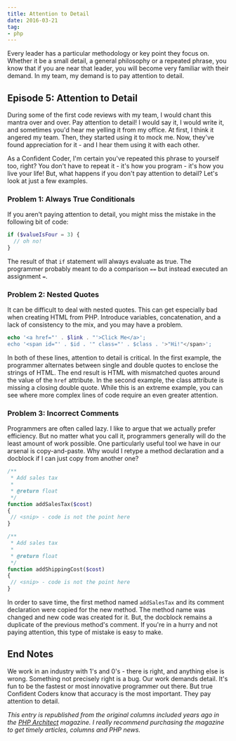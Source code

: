 ```yaml
---
title: Attention to Detail
date: 2016-03-21
tag:
- php
---
```

Every leader has a particular methodology or key point they focus on.  Whether it be a small detail, a general philosophy or a repeated phrase, you know that if you are near that leader, you will become very familiar with their demand.  In my team, my demand is to pay attention to detail.

<!--more-->

## Episode 5: Attention to Detail

During some of the first code reviews with my team, I would chant this mantra over and over.  Pay attention to detail!  I would say it, I would write it, and sometimes you'd hear me yelling it from my office.  At first, I think it angered my team.  Then, they started using it to mock me.  Now, they've found appreciation for it - and I hear them using it with each other.

As a Confident Coder, I'm certain you've repeated this phrase to yourself too, right?  You don't have to repeat it - it's how you program - it's how you live your life!  But, what happens if you don't pay attention to detail?  Let's look at just a few examples.

### Problem 1: Always True Conditionals

If you aren't paying attention to detail, you might miss the mistake in the following bit of code:

```php
if ($valueIsFour = 3) {
  // oh no!
}
```

The result of that `if` statement will always evaluate as true.  The programmer probably meant to do a comparison `==` but instead executed an assignment `=`.  

### Problem 2: Nested Quotes

It can be difficult to deal with nested quotes.  This can get especially bad when creating HTML from PHP.  Introduce variables, concatenation, and a lack of consistency to the mix, and you may have a problem.

```php
echo '<a href="' . $link . "'>Click Me</a>';
echo '<span id="' . $id . '" class="' . $class . '>"Hi!"</span>';
```

In both of these lines, attention to detail is critical.  In the first example, the programmer alternates between single and double quotes to enclose the strings of HTML.  The end result is HTML with mismatched quotes around the value of the `href` attribute.  In the second example, the class attribute is missing a closing double quote.  While this is an extreme example, you can see where more complex lines of code require an even greater attention.

### Problem 3: Incorrect Comments

Programmers are often called lazy.  I like to argue that we actually prefer efficiency.  But no matter what you call it, programmers generally will do the least amount of work possible.  One particularly useful tool we have in our arsenal is copy-and-paste.  Why would I retype a method declaration and a docblock if I can just copy from another one?

```php
/**
 * Add sales tax
 *
 * @return float
 */
function addSalesTax($cost)
{
 // <snip> - code is not the point here
}

/**
 * Add sales tax
 *
 * @return float
 */
function addShippingCost($cost)
{
 // <snip> - code is not the point here
}
```

In order to save time, the first method named `addSalesTax` and its comment declaration were copied for the new method.  The method name was changed and new code was created for it.  But, the docblock remains a duplicate of the previous method's comment.  If you're in a hurry and not paying attention, this type of mistake is easy to make.

## End Notes

We work in an industry with 1's and 0's - there is right, and anything else is wrong.  Something not precisely right is a bug.  Our work demands detail.  It's fun to be the fastest or most innovative programmer out there.  But true Confident Coders know that accuracy is the most important.  They pay attention to detail.

_This entry is republished from the original columns included years ago in the [PHP Architect](http://phparch.com) magazine.  I really recommend purchasing the magazine to get timely articles, columns and PHP news._
